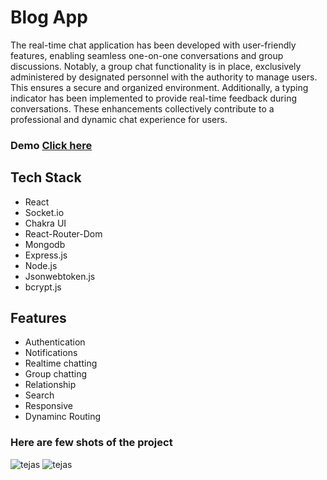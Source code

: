 <h1>Blog App</h1>
<P>The real-time chat application has been developed with user-friendly features, enabling seamless one-on-one conversations and group discussions. Notably, a group chat functionality is in place, exclusively administered by designated personnel with the authority to manage users. This ensures a secure and organized environment. Additionally, a typing indicator has been implemented to provide real-time feedback during conversations. These enhancements collectively contribute to a professional and dynamic chat experience for users.
</P>

<h3> Demo <a href='https://chatspehre.netlify.app/'>Click here</a></h3>

<h2>Tech Stack</h2>
<div>
  <ul>
    <li> React</li>
    <li>Socket.io</li>
     <li>Chakra UI</li>
     <li>React-Router-Dom</li>
     <li>Mongodb</li>
      <li>Express.js</li>
      <li>Node.js</li>
      <li>Jsonwebtoken.js</li>
     <li>bcrypt.js</li>
  </ul>
</div>
<h2>Features</h2>
  <ul>
    <li>Authentication</li>
    <li>Notifications</li>
    <li>Realtime chatting</li>
    <Li>Group chatting</Li>
     <li>Relationship</li>
     <li>Search</li>
     <li>Responsive</li>
     <li>Dynaminc Routing</li>
    
    
  </ul>
  <h3>Here are few shots of the project</h3>
  <div>
  <img src='https://github.com/YelveTejas/wechat/assets/103955930/b640a727-b62d-4d8d-a516-59aff21af387' alt='tejas'></img>
   <img src='https://github.com/YelveTejas/wechat/assets/103955930/3d43e417-21a3-4d69-9048-d3b398d37c56' alt='tejas'></img>
  


</div>
